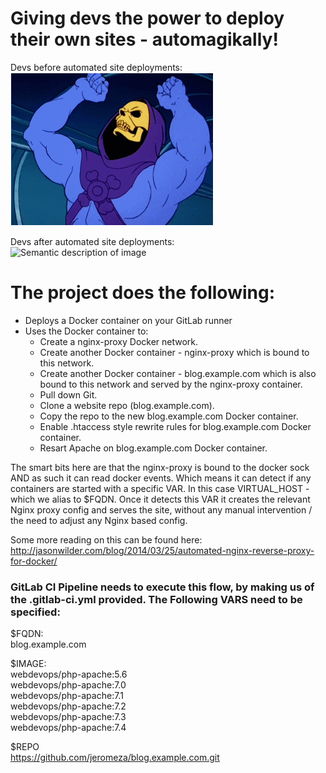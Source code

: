 # Giving devs the power to deploy their own sites - automagikally!

Devs before automated site deployments:  
![Semantic description of image](https://github.com/jeromeza/dockerpoc/blob/master/skeletor.gif "ARGGHHHHHH")

Devs after automated site deployments:  
![Semantic description of image](https://github.com/jeromeza/dockerpoc/blob/master/heman.gif "I HAVE THE POWEEEERR!")

# The project does the following:
- Deploys a Docker container on your GitLab runner
- Uses the Docker container to:  
  - Create a nginx-proxy Docker network.  
  - Create another Docker container - nginx-proxy which is bound to this network. 
  - Create another Docker container - blog.example.com which is also bound to this network and served by the nginx-proxy container. 
  - Pull down Git. 
  - Clone a website repo (blog.example.com). 
  - Copy the repo to the new blog.example.com Docker container. 
  - Enable .htaccess style rewrite rules for blog.example.com Docker container. 
  - Resart Apache on blog.example.com Docker container.   
    
The smart bits here are that the nginx-proxy is bound to the docker sock AND as such it can read docker events. Which means it can detect if any containers are started with a specific VAR. In this case VIRTUAL_HOST - which we alias to $FQDN. Once it detects this VAR it creates the relevant Nginx proxy config and serves the site, without any manual intervention / the need to adjust any Nginx based config.

Some more reading on this can be found here:  
http://jasonwilder.com/blog/2014/03/25/automated-nginx-reverse-proxy-for-docker/

### GitLab CI Pipeline needs to execute this flow, by making us of the .gitlab-ci.yml provided. The Following VARS need to be specified:  
  
$FQDN:  
blog.example.com  
  
$IMAGE:  
webdevops/php-apache:5.6  
webdevops/php-apache:7.0  
webdevops/php-apache:7.1  
webdevops/php-apache:7.2  
webdevops/php-apache:7.3  
webdevops/php-apache:7.4  
  
$REPO  
https://github.com/jeromeza/blog.example.com.git
